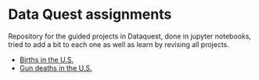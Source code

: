 # Data Quest assignments
Repository for the guided projects in Dataquest, done in jupyter notebooks, tried to add a bit to each one as well as
learn by revising all projects.
<ul>
  <li><a href="https://github.com/mdvbernal/Solutions-for-DQ/blob/master/BirthsUS.ipynb/">Births in the U.S.</a> </li>
  <li><a href="https://github.com/mdvbernal/Solutions-for-DQ/blob/master/GunDeathsUS.ipynb/">Gun deaths in the U.S.</a> </li>
</ul>
